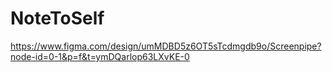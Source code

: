 # NoteToSelf

https://www.figma.com/design/umMDBD5z6OT5sTcdmgdb9o/Screenpipe?node-id=0-1&p=f&t=ymDQarlop63LXvKE-0
